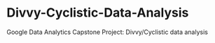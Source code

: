# Divvy-Cyclistic-Data-Analysis
Google Data Analytics Capstone Project: Divvy/Cyclistic data analysis
